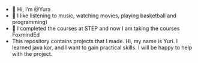 - 👋 Hi, I’m @Yura
- 👀 I like listening to music, watching movies, playing basketball and programming)
- 🌱 I completed the courses at STEP and now I am taking the courses FoxmindEd
- This repository contains projects that I made.
Hi, my name is Yuri. I learned java kor, and I want to gain practical skills. I will be happy to help with the project.
